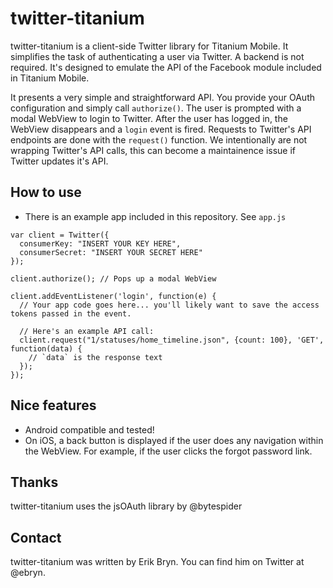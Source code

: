 # twitter-titanium

twitter-titanium is a client-side Twitter library for Titanium Mobile. It simplifies the task of authenticating a user via Twitter. A backend is not required.
It's designed to emulate the API of the Facebook module included in Titanium Mobile.

It presents a very simple and straightforward API. You provide your OAuth configuration and simply call `authorize()`.
The user is prompted with a modal WebView to login to Twitter. After the user has logged in, the WebView disappears and a `login` event is fired.
Requests to Twitter's API endpoints are done with the `request()` function. We intentionally are not wrapping Twitter's API calls, this can
become a maintainence issue if Twitter updates it's API.

## How to use

- There is an example app included in this repository. See `app.js`

```
var client = Twitter({
  consumerKey: "INSERT YOUR KEY HERE",
  consumerSecret: "INSERT YOUR SECRET HERE"
});

client.authorize(); // Pops up a modal WebView

client.addEventListener('login', function(e) {
  // Your app code goes here... you'll likely want to save the access tokens passed in the event.
  
  // Here's an example API call:
  client.request("1/statuses/home_timeline.json", {count: 100}, 'GET', function(data) {
    // `data` is the response text
  });
});
```


## Nice features

- Android compatible and tested!
- On iOS, a back button is displayed if the user does any navigation within the WebView. For example, if the user clicks the forgot password link.

## Thanks

twitter-titanium uses the jsOAuth library by @bytespider

## Contact

twitter-titanium was written by Erik Bryn. You can find him on Twitter at @ebryn.